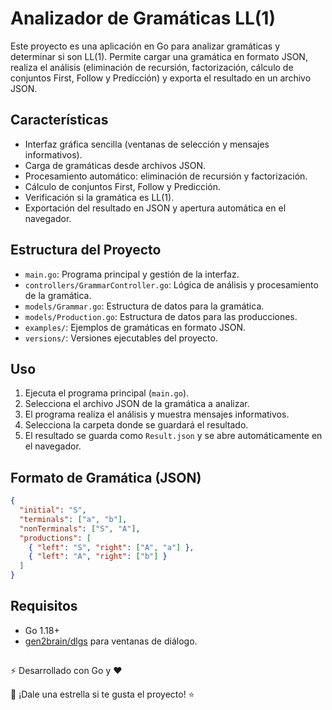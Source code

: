 # Analizador de Gramáticas LL(1)

Este proyecto es una aplicación en Go para analizar gramáticas y determinar si son LL(1). Permite cargar una gramática en formato JSON, realiza el análisis (eliminación de recursión, factorización, cálculo de conjuntos First, Follow y Predicción) y exporta el resultado en un archivo JSON.

## Características
- Interfaz gráfica sencilla (ventanas de selección y mensajes informativos).
- Carga de gramáticas desde archivos JSON.
- Procesamiento automático: eliminación de recursión y factorización.
- Cálculo de conjuntos First, Follow y Predicción.
- Verificación si la gramática es LL(1).
- Exportación del resultado en JSON y apertura automática en el navegador.

## Estructura del Proyecto
- `main.go`: Programa principal y gestión de la interfaz.
- `controllers/GrammarController.go`: Lógica de análisis y procesamiento de la gramática.
- `models/Grammar.go`: Estructura de datos para la gramática.
- `models/Production.go`: Estructura de datos para las producciones.
- `examples/`: Ejemplos de gramáticas en formato JSON.
- `versions/`: Versiones ejecutables del proyecto.

## Uso
1. Ejecuta el programa principal (`main.go`).
2. Selecciona el archivo JSON de la gramática a analizar.
3. El programa realiza el análisis y muestra mensajes informativos.
4. Selecciona la carpeta donde se guardará el resultado.
5. El resultado se guarda como `Result.json` y se abre automáticamente en el navegador.

## Formato de Gramática (JSON)
```json
{
  "initial": "S",
  "terminals": ["a", "b"],
  "nonTerminals": ["S", "A"],
  "productions": [
    { "left": "S", "right": ["A", "a"] },
    { "left": "A", "right": ["b"] }
  ]
}
```

## Requisitos
- Go 1.18+
- [gen2brain/dlgs](https://github.com/gen2brain/dlgs) para ventanas de diálogo.

##
⚡ Desarrollado con Go y ❤️

🌟 ¡Dale una estrella si te gusta el proyecto! ⭐
